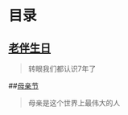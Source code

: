 ﻿# 目录

## [老伴生日](Directory/20140509.md)

>转眼我们都认识7年了

##[母亲节](Directory/20140511.md)

>母亲是这个世界上最伟大的人
